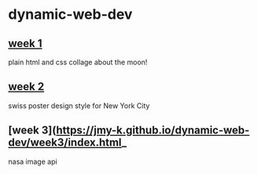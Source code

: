 # dynamic-web-dev  
## [week 1](https://jmy-k.github.io/dynamic-web-dev/week1/index.html)
plain html and css collage about the moon!
## [week 2](https://jmy-k.github.io/dynamic-web-dev/week2/index.html)
swiss poster design style for New York City
## [week 3](https://jmy-k.github.io/dynamic-web-dev/week3/index.html_
nasa image api
